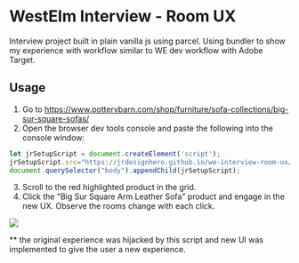 # WestElm Interview - Room UX

Interview project built in plain vanilla js using parcel. Using bundler to show my experience with workflow similar to WE dev workflow with Adobe Target.

## Usage

1. Go to https://www.potterybarn.com/shop/furniture/sofa-collections/big-sur-square-sofas/
2. Open the browser dev tools console and paste the following into the console window:

```javascript
let jrSetupScript = document.createElement('script');
jrSetupScript.src="https://jrdesignhero.github.io/we-interview-room-ux/we-setup.js";
document.querySelector("body").appendChild(jrSetupScript);
```
3. Scroll to the red highlighted product in the grid.
4. Click the "Big Sur Square Arm Leather Sofa" product and engage in the new UX. Observe the rooms change with each click.

![](https://i.imgur.com/l2nenWY.gif)

** the original experience was hijacked by this script and new UI was implemented to give the user a new experience.
